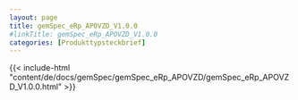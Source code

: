 ```yaml
---
layout: page
title: gemSpec_eRp_APOVZD_V1.0.0
#linkTitle: gemSpec_eRp_APOVZD_V1.0.0
categories: [Produkttypsteckbrief]
---
```

{{< include-html "content/de/docs/gemSpec/gemSpec_eRp_APOVZD/gemSpec_eRp_APOVZD_V1.0.0.html" >}}